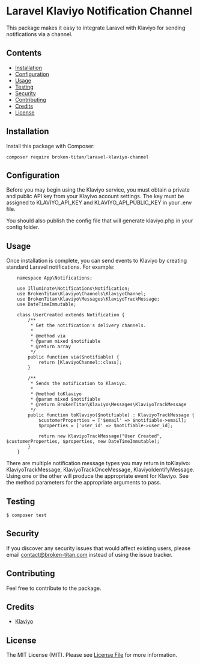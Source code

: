 # Laravel Klaviyo Notification Channel

This package makes it easy to integrate Laravel with Klaviyo for sending notifications via a channel.

## Contents

- [Installation](#installation)
- [Configuration](#configuration)
- [Usage](#usage)
- [Testing](#testing)
- [Security](#security)
- [Contributing](#contributing)
- [Credits](#credits)
- [License](#license)


## Installation

Install this package with Composer:

    composer require broken-titan/laravel-klaviyo-channel

## Configuration

Before you may begin using the Klaviyo service, you must obtain a private and public API key from your Klayivo account settings. The key must be assigned to KLAVIYO_API_KEY and KLAVIYO_API_PUBLIC_KEY in your .env file.

You should also publish the config file that will generate klaviyo.php in your config folder.

## Usage

Once installation is complete, you can send events to Klaviyo by creating standard Laravel notifications. For example:

```
    namespace App\Notifications;

    use Illuminate\Notifications\Notification;
    use BrokenTitan\Klaviyo\Channels\KlaviyoChannel;
    use BrokenTitan\Klaviyo\Messages\KlaviyoTrackMessage;
    use DateTimeImmutable;

    class UserCreated extends Notification {
        /**
         * Get the notification's delivery channels.
         *
         * @method via
         * @param mixed $notifiable
         * @return array
         */
        public function via($notifiable) {
            return [KlaviyoChannel::class];
        }

        /**
         * Sends the notification to Klaviyo.
         * 
         * @method toKlaviyo
         * @param mixed $notifiable
         * @return BrokenTitan\Klaviyo\Messages\KlaviyoTrackMessage
         */
        public function toKlaviyo($notifiable) : KlaviyoTrackMessage {
            $customerProperties = ['$email' => $notifiable->email];
            $properties = ['user_id' => $notifiable->user_id];

            return new KlaviyoTrackMessage("User Created", $customerProperties, $properties, new DateTimeImmutable);
        }
    }   
```

There are multiple notification message types you may return in toKlayivo: KlaviyoTrackMessage, KlaviyoTrackOnceMessage, KlaviyoIdentifyMessage. Using one or the other will produce the appropriate event for Klaviyo. See the method parameters for the appropriate arguments to pass.

## Testing

```
$ composer test
```

## Security

If you discover any security issues that would affect existing users, please email contact@broken-titan.com instead of using the issue tracker.

## Contributing

Feel free to contribute to the package.

## Credits

- [Klaviyo](https://github.com/klaviyo)

## License

The MIT License (MIT). Please see [License File](LICENSE.md) for more information.
